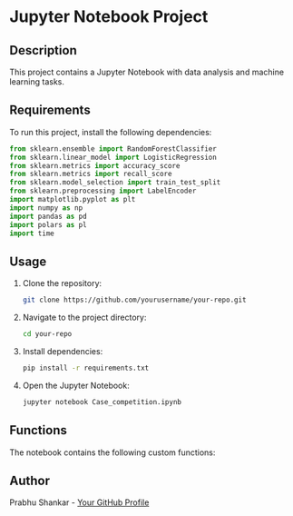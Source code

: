 # Jupyter Notebook Project

## Description
This project contains a Jupyter Notebook with data analysis and machine learning tasks.

## Requirements
To run this project, install the following dependencies:

```python
from sklearn.ensemble import RandomForestClassifier
from sklearn.linear_model import LogisticRegression
from sklearn.metrics import accuracy_score
from sklearn.metrics import recall_score
from sklearn.model_selection import train_test_split
from sklearn.preprocessing import LabelEncoder
import matplotlib.pyplot as plt
import numpy as np
import pandas as pd
import polars as pl
import time
```

## Usage
1. Clone the repository:
   ```sh
   git clone https://github.com/yourusername/your-repo.git
   ```
2. Navigate to the project directory:
   ```sh
   cd your-repo
   ```
3. Install dependencies:
   ```sh
   pip install -r requirements.txt
   ```
4. Open the Jupyter Notebook:
   ```sh
   jupyter notebook Case_competition.ipynb
   ```

## Functions
The notebook contains the following custom functions:



## Author
Prabhu Shankar - [Your GitHub Profile](https://github.com/prabhushankar-ps)
